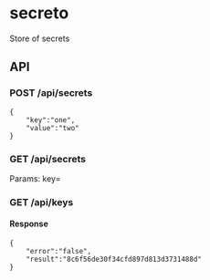 # secreto
Store of secrets



## API

### POST /api/secrets

```
{
    "key":"one",
    "value":"two"
}
```

### GET /api/secrets

Params:
key=<key for secret>

### GET /api/keys

#### Response
```
{
    "error":"false",
    "result":"8c6f56de30f34cfd897d813d3731488d"
}
```
